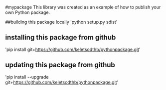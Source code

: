 #mypackage
This library was created as an example of how to publish your own Python package.

##building this package locally
'python setup.py sdist'

## installing this package from github
'pip install git+https://github.com/keletsodthb/pythonpackage.git'

## updating this package from github
'pip install --upgrade git+https://github.com/keletsodthb/pythonpackage.git'
